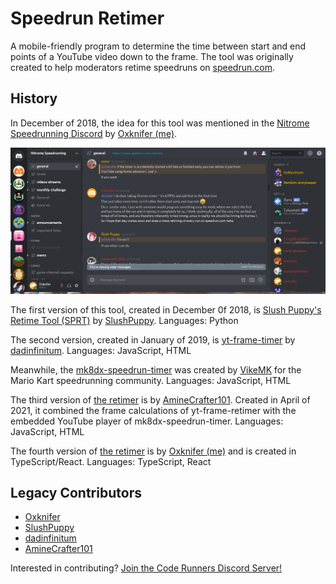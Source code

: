 # Speedrun Retimer
A mobile-friendly program to determine the time between start and end points of a YouTube video down to the frame. The tool was originally created to help moderators retime speedruns on [speedrun.com](https://www.speedrun.com).

## History

In December of 2018, the idea for this tool was mentioned in the [Nitrome Speedrunning Discord](https://discord.gg/tszYjDJ) by [Oxknifer (me)](https://www.speedrun.com/user/Oxknifer).

![The Origin of the Retimer](./images/origin.png)

The first version of this tool, created in December 0f 2018, is [Slush Puppy's Retime Tool (SPRT)](https://github.com/Slush0Puppy/retime) by [SlushPuppy](https://www.speedrun.com/user/SlushPuppy).
Languages: Python

The second version, created in January of 2019, is [yt-frame-timer](https://slashinfty.github.io/yt-frame-timer/) by [dadinfinitum](https://www.speedrun.com/user/dadinfinitum).
Languages: JavaScript, HTML

Meanwhile, the [mk8dx-speedrun-timer](https://mk8dx-speedrun-timer.azurewebsites.net/) was created by [VikeMK](https://www.speedrun.com/user/VikeMK) for the Mario Kart speedrunning community.
Languages: JavaScript, HTML

The third version of [the retimer](https://speedrun-timer.itsmeme11.repl.co/) is by [AmineCrafter101](https://www.speedrun.com/user/AmineCrafter101). Created in April of 2021, it combined the frame calculations of yt-frame-retimer with the embedded YouTube player of mk8dx-speedrun-timer.
Languages: JavaScript, HTML

The fourth version of [the retimer](https://zromick.github.io/speedrun-retimer/) is by [Oxknifer (me)](https://www.speedrun.com/user/Oxknifer) and is created in TypeScript/React.
Languages: TypeScript, React


## Legacy Contributors
* [Oxknifer](https://www.speedrun.com/user/Oxknifer)
* [SlushPuppy](https://www.speedrun.com/user/SlushPuppy)
* [dadinfinitum](https://www.speedrun.com/user/dadinfinitum)
* [AmineCrafter101](https://www.speedrun.com/user/AmineCrafter101)


Interested in contributing? [Join the Code Runners Discord Server!](https://discord.gg/CrGnuWw)
